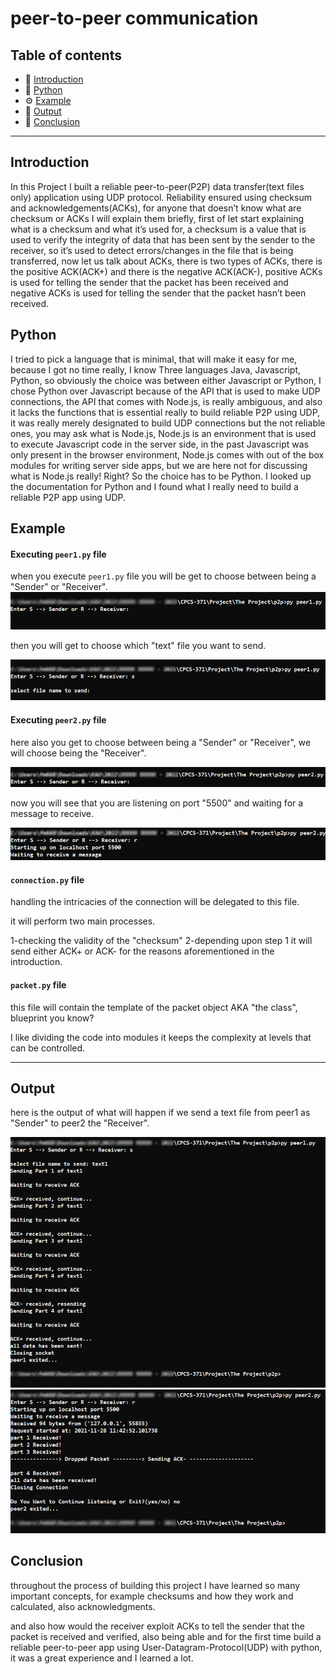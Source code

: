 # peer-to-peer communication

## Table of contents

-   📖 [Introduction](#introduction)
-   🐍 [Python](#python)
-   ⚙️ [Example](#example)
-   🥁 [Output](#output)
-   📌 [Conclusion](#conclusion)

---

## Introduction

In this Project I built a reliable peer-to-peer(P2P) data transfer(text files only) application using UDP protocol. Reliability ensured using checksum and acknowledgements(ACKs), for anyone that doesn’t know what are checksum or ACKs I will explain them briefly, first of let start explaining what is a checksum and what it’s used for, a checksum is a value that is used to verify the integrity of data that has been sent by the sender to the receiver, so it’s used to detect errors/changes in the file that is being transferred, now let us talk about ACKs, there is two types of ACKs, there is the positive ACK(ACK+) and there is the negative ACK(ACK-), positive ACKs is used for telling the sender that the packet has been received and negative ACKs is used for telling the sender that the packet hasn’t been received.

## Python

I tried to pick a language that is minimal, that will make it easy for me, because I got no time really, I know Three languages Java, Javascript, Python, so obviously the choice was between either Javascript or Python, I chose Python over Javascript because of the API that is used to make UDP connections, the API that comes with Node.js, is really ambiguous, and also it lacks the functions that is essential really to build reliable P2P using UDP, it was really merely designated to build UDP connections but the not reliable ones, you may ask what is Node.js, Node.js is an environment that is used to execute Javascript code in the server side, in the past Javascript was only present in the browser environment, Node.js comes with out of the box modules for writing server side apps, but we are here not for discussing what is Node.js really! Right? So the choice has to be Python. I looked up the documentation for Python and I found what I really need to build a reliable P2P app using UDP.

## Example

#### Executing `peer1.py` file

when you execute `peer1.py` file you will be get to choose between being a "Sender" or "Receiver".
![sender-or-receiver](./README%20pictures/peer_1/choosing_to_be_sender_or_Receiver.png)

then you will get to choose which "text" file you want to send.

![choosing-text-file](./README%20pictures/peer_1/peer_1_choosing_file.png)

#### Executing `peer2.py` file

here also you get to choose between being a "Sender" or "Receiver", we will choose being the "Receiver".

![sender-or-receiver](./README%20pictures/peer_2/choosing_to_be_sender_receiver.png)

now you will see that you are listening on port "5500"
and waiting for a message to receive.

![waiting-a-message](./README%20pictures/peer_2/peer_2_listening.png)

#### `connection.py` file

handling the intricacies of the connection will be delegated to this file.

it will perform two main processes.

1-checking the validity of the "checksum"
2-depending upon step 1 it will send either ACK+ or ACK- for the reasons aforementioned in the introduction.

#### `packet.py` file

this file will contain the template of the packet object AKA "the class", blueprint you know?

I like dividing the code into modules it keeps the complexity at levels that can be controlled.

---

## Output

here is the output of what will happen if we send a text file from
peer1 as "Sender" to peer2 the "Receiver".

![pic_1](./README%20pictures/peer_1/peer_1_results.png)
![pic_2](./README%20pictures/peer_2/peer_2_results.png)

## Conclusion

throughout the process of building this project I have learned so many important concepts, for example checksums and how they work and calculated, also acknowledgments.

and also how would the receiver exploit ACKs to tell the sender that the packet is received and verified, also being able and for the first time build a reliable peer-to-peer app using User-Datagram-Protocol(UDP) with python, it was a great experience and I learned a lot.
